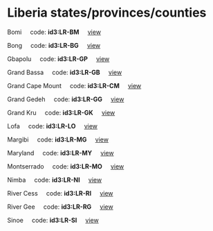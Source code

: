 # Liberia states/provinces/counties
Bomi&nbsp;&nbsp;&nbsp;&nbsp;&nbsp;code: **id3:LR-BM**&nbsp;&nbsp;&nbsp;&nbsp;&nbsp;[view](../export/geojson/medium/id3/lr/bm.geojson)&nbsp;&nbsp;&nbsp;&nbsp;&nbsp;


Bong&nbsp;&nbsp;&nbsp;&nbsp;&nbsp;code: **id3:LR-BG**&nbsp;&nbsp;&nbsp;&nbsp;&nbsp;[view](../export/geojson/medium/id3/lr/bg.geojson)&nbsp;&nbsp;&nbsp;&nbsp;&nbsp;


Gbapolu&nbsp;&nbsp;&nbsp;&nbsp;&nbsp;code: **id3:LR-GP**&nbsp;&nbsp;&nbsp;&nbsp;&nbsp;[view](../export/geojson/medium/id3/lr/gp.geojson)&nbsp;&nbsp;&nbsp;&nbsp;&nbsp;


Grand Bassa&nbsp;&nbsp;&nbsp;&nbsp;&nbsp;code: **id3:LR-GB**&nbsp;&nbsp;&nbsp;&nbsp;&nbsp;[view](../export/geojson/medium/id3/lr/gb.geojson)&nbsp;&nbsp;&nbsp;&nbsp;&nbsp;


Grand Cape Mount&nbsp;&nbsp;&nbsp;&nbsp;&nbsp;code: **id3:LR-CM**&nbsp;&nbsp;&nbsp;&nbsp;&nbsp;[view](../export/geojson/medium/id3/lr/cm.geojson)&nbsp;&nbsp;&nbsp;&nbsp;&nbsp;


Grand Gedeh&nbsp;&nbsp;&nbsp;&nbsp;&nbsp;code: **id3:LR-GG**&nbsp;&nbsp;&nbsp;&nbsp;&nbsp;[view](../export/geojson/medium/id3/lr/gg.geojson)&nbsp;&nbsp;&nbsp;&nbsp;&nbsp;


Grand Kru&nbsp;&nbsp;&nbsp;&nbsp;&nbsp;code: **id3:LR-GK**&nbsp;&nbsp;&nbsp;&nbsp;&nbsp;[view](../export/geojson/medium/id3/lr/gk.geojson)&nbsp;&nbsp;&nbsp;&nbsp;&nbsp;


Lofa&nbsp;&nbsp;&nbsp;&nbsp;&nbsp;code: **id3:LR-LO**&nbsp;&nbsp;&nbsp;&nbsp;&nbsp;[view](../export/geojson/medium/id3/lr/lo.geojson)&nbsp;&nbsp;&nbsp;&nbsp;&nbsp;


Margibi&nbsp;&nbsp;&nbsp;&nbsp;&nbsp;code: **id3:LR-MG**&nbsp;&nbsp;&nbsp;&nbsp;&nbsp;[view](../export/geojson/medium/id3/lr/mg.geojson)&nbsp;&nbsp;&nbsp;&nbsp;&nbsp;


Maryland&nbsp;&nbsp;&nbsp;&nbsp;&nbsp;code: **id3:LR-MY**&nbsp;&nbsp;&nbsp;&nbsp;&nbsp;[view](../export/geojson/medium/id3/lr/my.geojson)&nbsp;&nbsp;&nbsp;&nbsp;&nbsp;


Montserrado&nbsp;&nbsp;&nbsp;&nbsp;&nbsp;code: **id3:LR-MO**&nbsp;&nbsp;&nbsp;&nbsp;&nbsp;[view](../export/geojson/medium/id3/lr/mo.geojson)&nbsp;&nbsp;&nbsp;&nbsp;&nbsp;


Nimba&nbsp;&nbsp;&nbsp;&nbsp;&nbsp;code: **id3:LR-NI**&nbsp;&nbsp;&nbsp;&nbsp;&nbsp;[view](../export/geojson/medium/id3/lr/ni.geojson)&nbsp;&nbsp;&nbsp;&nbsp;&nbsp;


River Cess&nbsp;&nbsp;&nbsp;&nbsp;&nbsp;code: **id3:LR-RI**&nbsp;&nbsp;&nbsp;&nbsp;&nbsp;[view](../export/geojson/medium/id3/lr/ri.geojson)&nbsp;&nbsp;&nbsp;&nbsp;&nbsp;


River Gee&nbsp;&nbsp;&nbsp;&nbsp;&nbsp;code: **id3:LR-RG**&nbsp;&nbsp;&nbsp;&nbsp;&nbsp;[view](../export/geojson/medium/id3/lr/rg.geojson)&nbsp;&nbsp;&nbsp;&nbsp;&nbsp;


Sinoe&nbsp;&nbsp;&nbsp;&nbsp;&nbsp;code: **id3:LR-SI**&nbsp;&nbsp;&nbsp;&nbsp;&nbsp;[view](../export/geojson/medium/id3/lr/si.geojson)&nbsp;&nbsp;&nbsp;&nbsp;&nbsp;

